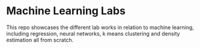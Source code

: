 # Machine Learning Labs
This repo showcases the different lab works in relation to machine learning, including regression, neural networks, k means clustering and density estimation all from scratch.

